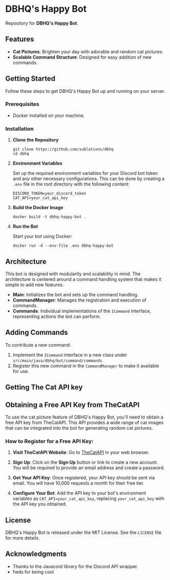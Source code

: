 # DBHQ's Happy Bot

Repository for **DBHQ's Happy Bot**.

## Features

- **Cat Pictures**: Brighten your day with adorable and random cat pictures.
- **Scalable Command Structure**: Designed for easy addition of new commands.

## Getting Started

Follow these steps to get DBHQ's Happy Bot up and running on your server.

### Prerequisites

- Docker installed on your machine.

### Installation

1. **Clone the Repository**

   ```
   git clone https://github.com/sublations/dbhq
   cd dbhq
   ```

2. **Environment Variables**

   Set up the required environment variables for your Discord bot token and any other necessary configurations. This can be done by creating a `.env` file in the root directory with the following content:

   ```plaintext
   DISCORD_TOKEN=your_discord_token
   CAT_API=your_cat_api_key
   ```

3. **Build the Docker Image**

   ```
   docker build -t dbhq-happy-bot .
   ```

4. **Run the Bot**

   Start your bot using Docker:

   ```
   docker run -d --env-file .env dbhq-happy-bot
   ```

## Architecture

This bot is designed with modularity and scalability in mind. The architecture is centered around a command handling system that makes it simple to add new features.

- **Main**: Initializes the bot and sets up the command handling.
- **CommandManager**: Manages the registration and execution of commands.
- **Commands**: Individual implementations of the `ICommand` interface, representing actions the bot can perform.

## Adding Commands

To contribute a new command:

1. Implement the `ICommand` interface in a new class under `src/main/java/dbhq/bot/command/commands`.
2. Register this new command in the `CommandManager` to make it available for use.


## Getting The Cat API key

## Obtaining a Free API Key from TheCatAPI

To use the cat picture feature of DBHQ's Happy Bot, you'll need to obtain a free API key from TheCatAPI. This API provides a wide range of cat images that can be integrated into the bot for generating random cat pictures.

### How to Register for a Free API Key:

1. **Visit TheCatAPI Website**: Go to [TheCatAPI](https://thecatapi.com) in your web browser.

2. **Sign Up**: Click on the **Sign Up** button or link to create a new account. You will be required to provide an email address and create a password.

3. **Get Your API Key**: Once registered, your API key should be sent via email. You will have 10,000 requests a month for their free tier.

4. **Configure Your Bot**: Add the API key to your bot's environment variables as `CAT_API=your_cat_api_key`, replacing `your_cat_api_key` with the API key you obtained.

## License

DBHQ's Happy Bot is released under the MIT License. See the `LICENSE` file for more details.

## Acknowledgments

- Thanks to the Javacord library for the Discord API wrapper.
- fwds for being cool
